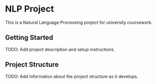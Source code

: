 # NLP Project

This is a Natural Language Processing project for university coursework.

## Getting Started

TODO: Add project description and setup instructions.

## Project Structure

TODO: Add information about the project structure as it develops.
